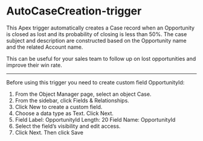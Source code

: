 # AutoCaseCreation-trigger

This Apex trigger automatically creates a Case record when an Opportunity is closed as lost and its probability of closing is less than 50%. The case subject and description are constructed based on the Opportunity name and the related Account name.

This can be useful for your sales team to follow up on lost opportunities and improve their win rate.

-----

Before using this trigger you need to create custom field OpportunityId:
1. From the Object Manager page, select an object Case.
4. From the sidebar, click Fields & Relationships.
5. Click New to create a custom field.
6. Choose a data type as Text. Click Next.
7. Field Label: OpportunityId
   Length: 20
   Field Name: OpportunityId
8. Select the field’s visibility and edit access.
9. Click Next. Then click Save
